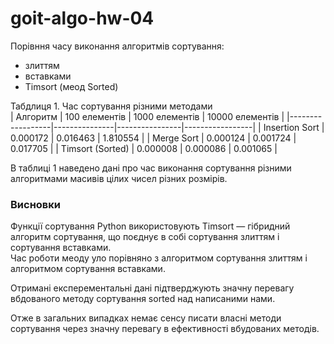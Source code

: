 # goit-algo-hw-04

Порівння часу виконання алгоритмів сортування:
- злиттям
- вставками
- Timsort (меод Sorted)  

Табдлиця 1. Час сортування різними методами  
| Алгоритм         | 100 елементів | 1000 елементів | 10000 елементів |
|------------------|---------------|----------------|-----------------|
| Insertion Sort   |      0.000172 |       0.016463 |        1.810554 |
| Merge Sort       |      0.000124 |       0.001724 |        0.017705 |
| Timsort (Sorted) |      0.000008 |       0.000086 |        0.001065 |



В таблиці 1 наведено дані  про час виконання сортування різними алгоритмами масивів цілих чисел різних розмірів.

### Висновки
Функції сортування Python використовують Timsort — гібридний алгоритм сортування, що поєднує в собі сортування злиттям і сортування вставками.  
Час роботи меоду уло порівняно з алгоритмом сортування злиттям і алгоритмом сортування вставками.  

Отримані експерементальні дані підтверджують значну перевагу вбдованого методу сортування sorted над написаними нами.  

Отже в загальних випадках немає сенсу писати власні методи сортування через значну перевагу в ефективності вбудованих методів.